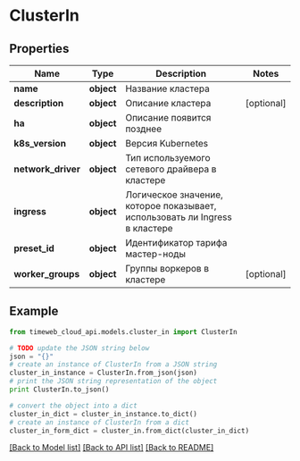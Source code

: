 # ClusterIn


## Properties
Name | Type | Description | Notes
------------ | ------------- | ------------- | -------------
**name** | **object** | Название кластера | 
**description** | **object** | Описание кластера | [optional] 
**ha** | **object** | Описание появится позднее | 
**k8s_version** | **object** | Версия Kubernetes | 
**network_driver** | **object** | Тип используемого сетевого драйвера в кластере | 
**ingress** | **object** | Логическое значение, которое показывает, использовать ли Ingress в кластере | 
**preset_id** | **object** | Идентификатор тарифа мастер-ноды | 
**worker_groups** | **object** | Группы воркеров в кластере | [optional] 

## Example

```python
from timeweb_cloud_api.models.cluster_in import ClusterIn

# TODO update the JSON string below
json = "{}"
# create an instance of ClusterIn from a JSON string
cluster_in_instance = ClusterIn.from_json(json)
# print the JSON string representation of the object
print ClusterIn.to_json()

# convert the object into a dict
cluster_in_dict = cluster_in_instance.to_dict()
# create an instance of ClusterIn from a dict
cluster_in_form_dict = cluster_in.from_dict(cluster_in_dict)
```
[[Back to Model list]](../README.md#documentation-for-models) [[Back to API list]](../README.md#documentation-for-api-endpoints) [[Back to README]](../README.md)


